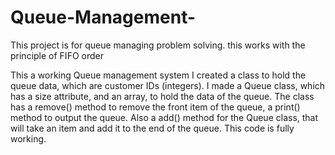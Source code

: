 # Queue-Management-
This project is for queue managing problem solving. 
this works with the principle of FIFO order

This a working Queue management system I  created a class to hold the queue data, which are customer IDs (integers).
I made a Queue class, which has a size attribute, and an array, to hold the data of the queue.
The class has a remove() method to remove the front item of the queue, a print() method to output the queue.
Also a add() method for the Queue class, that will take an item and add it to the end of the queue.
This code is fully working.
